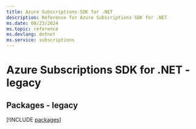 ```yaml
---
title: Azure Subscriptions SDK for .NET
description: Reference for Azure Subscriptions SDK for .NET
ms.date: 08/23/2024
ms.topic: reference
ms.devlang: dotnet
ms.service: subscriptions
---
```

# Azure Subscriptions SDK for .NET - legacy
## Packages - legacy
[!INCLUDE [packages](subscriptions-index.md)]
